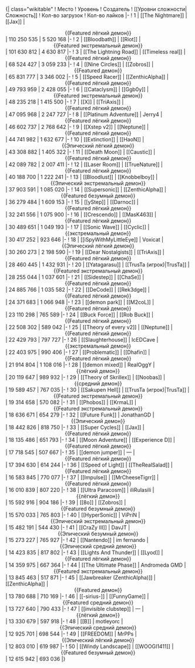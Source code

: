 {| class="wikitable"
! Место
! Уровень
! Создатель
! [[Уровни сложности|Сложность]]
! Кол-во загрузок
! Кол-во лайков
|-
! 1
| [[The Nightmare]]
| [[Jax]]
| <center>{{Featured лёгкий демон}}</center>
| 110 250 535
| 5 520 168
|-
! 2
| [[Bloodbath]]
| [[Riot]]
| <center>{{Featured экстремальный демон}}</center>
| 101 630 812
| 4 630 817
|-
! 3
| [[The Lightning Road]]
| [[Timeless real]]
| <center>{{Featured лёгкий демон}}</center>
| 68 524 427
| 3 059 233
|-
! 4
| [[Nine Circles]]
| [[Zobros]]
| <center>{{Featured демон}}</center>
| 65 831 777
| 3 346 002
|-
! 5
| [[Speed Racer]]
| [[ZenthicAlpha]]
| <center>{{Featured лёгкий демон}}</center>
| 49 793 959
| 2 428 055
|-
! 6
| [[Cataclysm]]
| [[Ggb0y]]
| <center>{{Featured экстремальный демон}}</center>
| 48 235 218
| 1 415 500
|-
! 7
| [[X]]
| [[TriAxis]]
| <center>{{Featured лёгкий демон}}</center>
| 47 095 968
| 2 247 727
|-
! 8
| [[Platinum Adventure]]
| Jerry4
| <center>{{Featured лёгкий демон}}</center>
| 46 602 737
| 2 768 642
|-
! 9
| [[Xstep v2]]
| [[Neptune]]
| <center>{{Featured лёгкий демон}}</center>
| 44 741 982
| 1 632 677
|-
! 10
| [[Extinction]]
| [[HaoN]]
| <center>{{Эпический лёгкий демон}}</center>
| 43 308 882
| 1 405 322
|-
! 11
| [[Death Moon]]
| [[Caustic]]
| <center>{{Featured лёгкий демон}}</center>
| 42 089 782
| 2 007 411
|-
! 12
| [[Laser Room]]
| [[TrueNature]]
| <center>{{Featured лёгкий демон}}</center>
| 40 188 700
| 1 222 241
|-
! 13
| [[Bloodlust]]
| [[Knobbelboy]]
| <center>{{Эпический экстремальный демон}}</center>
| 37 903 591
| 1 085 020
|-
! 14
| [[Supersonic]]
| [[ZenthicAlpha]]
| <center>{{Featured безумный демон}}</center>
| 36 279 484
| 1 609 153
|-
! 15
| [[yStep]]
| [[Darnoc]]
| <center>{{Featured лёгкий демон}}</center>
| 32 241 556
| 1 075 900
|-
! 16
| [[Crescendo]]
| [[MasK463]]
| <center>{{Featured лёгкий демон}}</center>
| 30 489 651
| 1 049 193
|-
! 17
| [[Sonic Wave]]
| [[Cyclic]]
| <center>{{экстремальный демон}}</center>
| 30 417 252
| 923 646
|-
! 18
| [[iSpyWithMyLittleEye]]
| Voxicat
| <center>{{Эпический лёгкий демон}}</center>
| 30 260 273
| 2 198 590
|-
! 19
| [[Dear Nostalgists]]
| [[TriAxis]]
| <center>{{Featured лёгкий демон}}</center>
| 28 460 445
| 1 432 931
|-
! 20
| [[Yatagarasu]]
| [[TrusTa (игрок)|TrusTa]]
| <center>{{Featured экстремальный демон}}</center>
| 28 255 044
| 1 037 601
|-
! 21
| [[Sidestep]]
| [[ChaSe]]
| <center>{{Featured лёгкий демон}}</center>
| 24 885 766
| 1 035 582
|-
! 22
| [[DeCode]]
| [[Rek3dge]]
| <center>{{Featured лёгкий демон}}</center>
| 24 371 683
| 1 066 948
|-
! 23
| [[demon park]]
| [[M2coL]]
| <center>{{Featured лёгкий демон}}</center>
| 23 110 298
| 765 589
|-
! 24
| [[Buck Force]]
| [[Rob Buck]]
| <center>{{Featured лёгкий демон}}</center>
| 22 508 302
| 589 042
|-
! 25
| [[Theory of every v2]]
| [[Neptune]]
| <center>{{Featured лёгкий демон}}</center>
| 22 429 793
| 797 727
|-
! 26
| [[Slaughterhouse]]
| IcEDCave
| <center>{{экстремальный демон}}</center>
| 22 403 975
| 990 406
|-
! 27
| [[Problematic]]
| [[Dhafin]]
| <center>{{Featured лёгкий демон}}</center>
| 21 914 804
| 1 108 016
|-
! 28
| [[demon mixed]]
| RealOggY
| <center>{{лёгкий демон}}</center>
| 20 119 647
| 989 932
|-
! 29
| [[Theory of Skrillex]]
| [[Noobas]]
| <center>{{средний демон}}</center>
| 19 589 457
| 767 035
|-
! 30
| [[Sakupen Hell]]
| [[TrusTa (игрок)|TrusTa]]
| <center>{{Featured экстремальный демон}}</center>
| 19 314 658
| 570 082
|-
! 31
| [[Phobos]]
| [[KrmaL]]
| <center>{{Featured экстремальный демон}}</center>
| 18 636 671
| 654 279
|-
! 32
| [[Future Funk]]
| JonathanGD
| <center>{{Эпический демон}}</center>
| 18 442 826
| 818 750
|-
! 33
| [[Super Cycles]]
| [[Jax]]
| <center>{{Featured лёгкий демон}}</center>
| 18 135 486
| 651 793
|-
! 34
| [[Moon Adventure]]
| [[Experience D]]
| <center>{{Featured лёгкий демон}}</center>
| 17 718 545
| 507 667
|-
! 35
| [[demon jumper]]
| —
| <center>{{Featured лёгкий демон}}</center>
| 17 394 630
| 614 244
|-
! 36
| [[Speed of Light]]
| [[TheRealSalad]]
| <center>{{Featured лёгкий демон}}</center>
| 16 583 845
| 770 077
|-
! 37
| [[Impulse]]
| [[MrCheeseTigrr]]
| <center>{{Featured лёгкий демон}}</center>
| 16 010 839
| 807 220
|-
! 38
| [[Ultra Paracosm]]
| iIiRulasiIi
| <center>{{лёгкий демон}}</center>
| 15 592 916
| 904 186
|-
! 39
| [[8o]]
| [[Zobros]]
| <center>{{Featured безумный демон}}</center>
| 15 570 033
| 765 803
|-
! 40
| [[HyperSonic]]
| ViPriN
| <center>{{Эпический экстремальный демон}}</center>
| 15 482 191
| 544 430
|-
! 41
| [[CraZy III]]
| DavJT
| <center>{{Эпический безумный демон}}</center>
| 15 273 227
| 765 927
|-
! 42
| [[Nantendo]]
| im fernando
| <center>{{Эпический средний демон}}</center>
| 14 423 835
| 817 802
|-
! 43
| [[Lights And Thunder]]
| [[Lyod]]
| <center>{{Featured лёгкий демон}}</center>
| 14 359 975
| 667 364
|-
! 44
| [[The Ultimate Phase]]
| Andromeda GMD
| <center>{{Featured экстремальный демон}}</center>
| 13 845 463
| 517 871
|-
! 45
| [[Jawbreaker (ZenthicAlpha)]]
| [[ZenthicAlpha]]
| <center>{{Featured демон}}</center>
| 13 780 688
| 710 169
|-
! 46
| [[-sirius-]]
| [[FunnyGame]]
| <center>{{Featured средний демон}}</center>
| 13 727 640
| 790 433
|-
! 47
| [[invisible clubstep]]
| —
| <center>{{лёгкий демон}}</center>
| 13 330 679
| 597 918
|-
! 48
| [[B]]
| motleyorc
| <center>{{Эпический средний демон}}</center>
| 12 925 701
| 698 544
|-
! 49
| [[FREEDOM]]
| MrPPs
| <center>{{Эпический лёгкий демон}}</center>
| 12 803 010
| 619 987
|-
! 50
| [[Windy Landscape]]
| [[WOOGI1411]]
| <center>{{Featured безумный демон}}</center>
| 12 615 942
| 693 036
|}